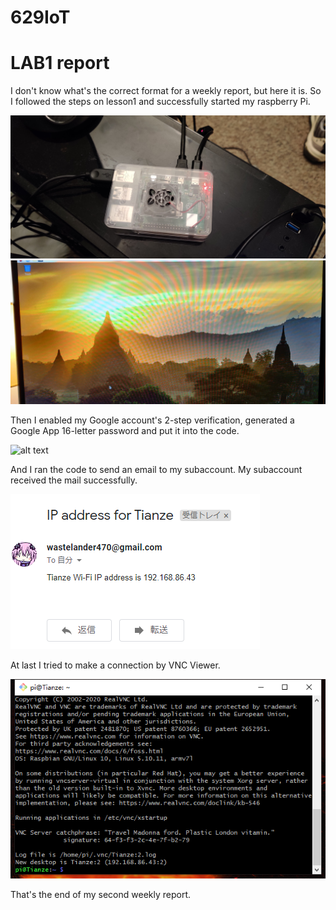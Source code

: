 # 629IoT
# LAB1 report
I don't know what's the correct format for a weekly report, but here it is.
So I followed the steps on lesson1 and successfully started my raspberry Pi.

![alt text](https://github.com/wastelander47/629IoT/blob/main/lab1-3.jpg)
![alt text](https://github.com/wastelander47/629IoT/blob/main/lab1-4.jpg)

Then I enabled my Google account's 2-step verification, generated a Google App 16-letter password and put it into the code.

![alt text](https://github.com/wastelander47/629IoT/blob/main/lab1-2.jpg)

And I ran the code to send an email to my subaccount. My subaccount received the mail successfully.

![alt text](https://github.com/wastelander47/629IoT/blob/main/lab1-1.png)

At last I tried to make a connection by VNC Viewer.

![alt text](https://github.com/wastelander47/629IoT/blob/main/lab1-5.png)

That's the end of my second weekly report.
